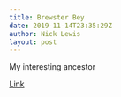 ```yaml
---
title: Brewster Bey
date: 2019-11-14T23:35:29Z
author: Nick Lewis
layout: post
---
```


My interesting ancestor

[Link](http://www.soldiersofthequeen.com/Egypt-AlfredBerryBrewster.html)
